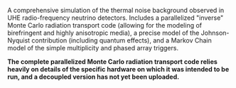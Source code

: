 A comprehensive simulation of the thermal noise background observed in UHE radio-frequency neutrino detectors. Includes a parallelized "inverse" Monte Carlo radiation transport code (allowing for the modeling of birefringent and highly anisotropic media), a precise model of the Johnson-Nyquist contribution (including quantum effects), and a Markov Chain model of the simple multiplicity and phased array triggers. 

**The complete parallelized Monte Carlo radiation transport code relies heavily on details of the specific hardware on which it was intended to be run, and a decoupled version has not yet been uploaded.**

